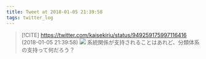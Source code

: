 ```yaml
---
title: Tweet at 2018-01-05 21:39:58
tags: twitter_log
---
```


> [!CITE] https://twitter.com/kaisekiriu/status/949259175997116416 (2018-01-05 21:39:58)
> ![](https://twitter.com/kaisekiriu/status/949259175997116416)
> 系統関係が支持されることはあれど、分類体系の支持って何だろう？
